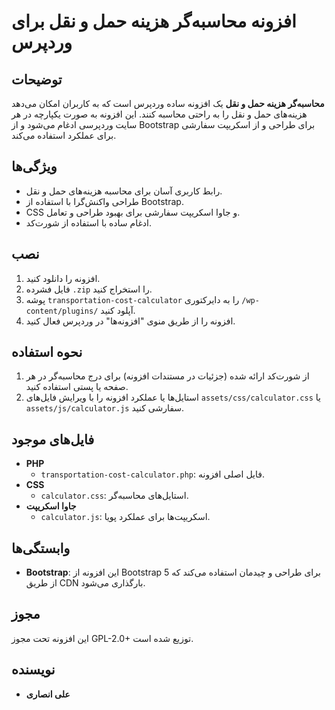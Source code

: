 # افزونه محاسبه‌گر هزینه حمل و نقل برای وردپرس

## توضیحات
**محاسبه‌گر هزینه حمل و نقل** یک افزونه ساده وردپرس است که به کاربران امکان می‌دهد هزینه‌های حمل و نقل را به راحتی محاسبه کنند. این افزونه به صورت یکپارچه در هر سایت وردپرسی ادغام می‌شود و از Bootstrap برای طراحی و از اسکریپت سفارشی برای عملکرد استفاده می‌کند.

## ویژگی‌ها
- رابط کاربری آسان برای محاسبه هزینه‌های حمل و نقل.
- طراحی واکنش‌گرا با استفاده از Bootstrap.
- CSS و جاوا اسکریپت سفارشی برای بهبود طراحی و تعامل.
- ادغام ساده با استفاده از شورت‌کد.

## نصب
1. افزونه را دانلود کنید.
2. فایل فشرده `.zip` را استخراج کنید.
3. پوشه `transportation-cost-calculator` را به دایرکتوری `/wp-content/plugins/` آپلود کنید.
4. افزونه را از طریق منوی "افزونه‌ها" در وردپرس فعال کنید.

## نحوه استفاده
1. از شورت‌کد ارائه شده (جزئیات در مستندات افزونه) برای درج محاسبه‌گر در هر صفحه یا پستی استفاده کنید.
2. استایل‌ها یا عملکرد افزونه را با ویرایش فایل‌های `assets/css/calculator.css` یا `assets/js/calculator.js` سفارشی کنید.

## فایل‌های موجود
- **PHP**
  - `transportation-cost-calculator.php`: فایل اصلی افزونه.
- **CSS**
  - `calculator.css`: استایل‌های محاسبه‌گر.
- **جاوا اسکریپت**
  - `calculator.js`: اسکریپت‌ها برای عملکرد پویا.

## وابستگی‌ها
- **Bootstrap**: این افزونه از Bootstrap 5 برای طراحی و چیدمان استفاده می‌کند که از طریق CDN بارگذاری می‌شود.

## مجوز
این افزونه تحت مجوز GPL-2.0+ توزیع شده است.

## نویسنده
- **علی انصاری**
